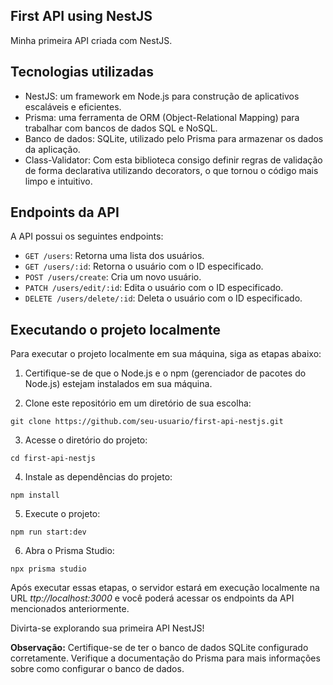## First API using NestJS

Minha primeira API criada com NestJS.

## Tecnologias utilizadas

- NestJS: um framework em Node.js para construção de aplicativos escaláveis e eficientes.
- Prisma: uma ferramenta de ORM (Object-Relational Mapping) para trabalhar com bancos de dados SQL e NoSQL.
- Banco de dados: SQLite, utilizado pelo Prisma para armazenar os dados da aplicação.
- Class-Validator: Com esta biblioteca consigo definir regras de validação de forma declarativa utilizando decorators, o que tornou o código mais limpo e intuitivo.

## Endpoints da API

A API possui os seguintes endpoints:

- `GET /users`: Retorna uma lista dos usuários.
- `GET /users/:id`: Retorna o usuário com o ID especificado.
- `POST /users/create`: Cria um novo usuário.
- `PATCH /users/edit/:id`: Edita o usuário com o ID especificado.
- `DELETE /users/delete/:id`: Deleta o usuário com o ID especificado.

## Executando o projeto localmente

Para executar o projeto localmente em sua máquina, siga as etapas abaixo:

1. Certifique-se de que o Node.js e o npm (gerenciador de pacotes do Node.js) estejam instalados em sua máquina.

2. Clone este repositório em um diretório de sua escolha:

```shell
git clone https://github.com/seu-usuario/first-api-nestjs.git
```

3. Acesse o diretório do projeto:

```shell
cd first-api-nestjs
```

4. Instale as dependências do projeto:

```shell
npm install
```

5. Execute o projeto:

```shell
npm run start:dev
```

6. Abra o Prisma Studio:

```shell
npx prisma studio
```

Após executar essas etapas, o servidor estará em execução localmente na URL *ttp://localhost:3000* e você poderá acessar os endpoints da API mencionados anteriormente.

Divirta-se explorando sua primeira API NestJS!

**Observação:** Certifique-se de ter o banco de dados SQLite configurado corretamente. Verifique a documentação do Prisma para mais informações sobre como configurar o banco de dados.
